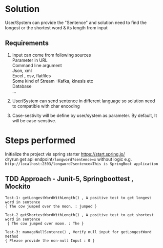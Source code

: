 
# Solution 
User/System can provide the "Sentence" and solution need to find the longest or the shortest word & its length from input
## Requirements
1. Input can come from following sources<br />
     Parameter in URL <br />
     Command line argument <br />
     Json, xml <br />
     Excel , csv, flatfiles <br />
     Some kind of Stream -Kafka, kinesis etc <br />
     Database <br />
     ... <br />   
2. User/System can send sentence in different language so solution need to compatible with char encoding 

3. Case-sestivity will be define by user/system as parameter. By default, It will be case-senstive.
# Steps performed
Initialize the project via spring starter https://start.spring.io/ <br />
dryrun get api endpoint`/longword?sentence=x` without logic e.g.<br />
`http://localhost:2303/longword?sentence=This is SpringBoot application`
## TDD Approach - Junit-5, Springboottest , Mockito 
    Test-1: getLongestWordWithLength() , A positive test to get longest word in sentence
    { The cow jumped over the moon. : jumped }
    
    Test-2 getShortestWordWithLength() , A positive test to get shortest word in sentence
     { The cow jumped over moon. : The }
     
    Test-3: manageNullSentence() , Verify null input for getLongestWord method
    { Please provide the non-null Input : 0 }

